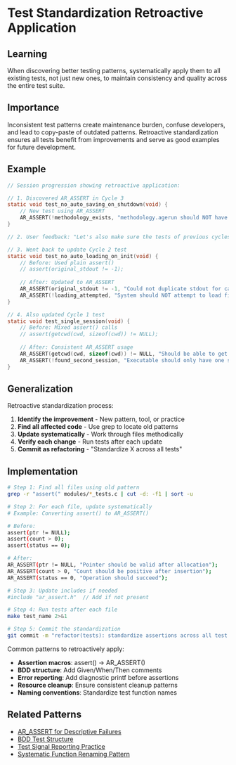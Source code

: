 # Test Standardization Retroactive Application

## Learning
When discovering better testing patterns, systematically apply them to all existing tests, not just new ones, to maintain consistency and quality across the entire test suite.

## Importance
Inconsistent test patterns create maintenance burden, confuse developers, and lead to copy-paste of outdated patterns. Retroactive standardization ensures all tests benefit from improvements and serve as good examples for future development.

## Example
```c
// Session progression showing retroactive application:

// 1. Discovered AR_ASSERT in Cycle 3
static void test_no_auto_saving_on_shutdown(void) {
    // New test using AR_ASSERT
    AR_ASSERT(!methodology_exists, "methodology.agerun should NOT have been saved");
}

// 2. User feedback: "Let's also make sure the tests of previous cycles follow these guidelines"

// 3. Went back to update Cycle 2 test
static void test_no_auto_loading_on_init(void) {
    // Before: Used plain assert()
    // assert(original_stdout != -1);
    
    // After: Updated to AR_ASSERT
    AR_ASSERT(original_stdout != -1, "Could not duplicate stdout for capture");
    AR_ASSERT(!loading_attempted, "System should NOT attempt to load files during init");
}

// 4. Also updated Cycle 1 test
static void test_single_session(void) {
    // Before: Mixed assert() calls
    // assert(getcwd(cwd, sizeof(cwd)) != NULL);
    
    // After: Consistent AR_ASSERT usage
    AR_ASSERT(getcwd(cwd, sizeof(cwd)) != NULL, "Should be able to get current directory");
    AR_ASSERT(!found_second_session, "Executable should only have one session, not two");
}
```

## Generalization
Retroactive standardization process:
1. **Identify the improvement** - New pattern, tool, or practice
2. **Find all affected code** - Use grep to locate old patterns
3. **Update systematically** - Work through files methodically
4. **Verify each change** - Run tests after each update
5. **Commit as refactoring** - "Standardize X across all tests"

## Implementation
```bash
# Step 1: Find all files using old pattern
grep -r "assert(" modules/*_tests.c | cut -d: -f1 | sort -u

# Step 2: For each file, update systematically
# Example: Converting assert() to AR_ASSERT()

# Before:
assert(ptr != NULL);
assert(count > 0);
assert(status == 0);

# After:
AR_ASSERT(ptr != NULL, "Pointer should be valid after allocation");
AR_ASSERT(count > 0, "Count should be positive after insertion");
AR_ASSERT(status == 0, "Operation should succeed");

# Step 3: Update includes if needed
#include "ar_assert.h"  // Add if not present

# Step 4: Run tests after each file
make test_name 2>&1

# Step 5: Commit the standardization
git commit -m "refactor(tests): standardize assertions across all test files"
```

Common patterns to retroactively apply:
- **Assertion macros**: assert() → AR_ASSERT()
- **BDD structure**: Add Given/When/Then comments
- **Error reporting**: Add diagnostic printf before assertions
- **Resource cleanup**: Ensure consistent cleanup patterns
- **Naming conventions**: Standardize test function names

## Related Patterns
- [AR_ASSERT for Descriptive Failures](ar-assert-descriptive-failures.md)
- [BDD Test Structure](bdd-test-structure.md)
- [Test Signal Reporting Practice](test-signal-reporting-practice.md)
- [Systematic Function Renaming Pattern](systematic-function-renaming-pattern.md)